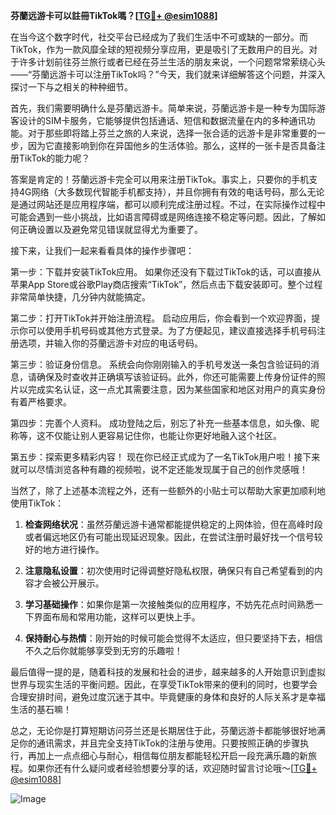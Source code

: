 **芬蘭远游卡可以註冊TikTok嗎？[[TG💪+ @esim1088](https://t.me/s/esim1088)]**

在当今这个数字时代，社交平台已经成为了我们生活中不可或缺的一部分。而TikTok，作为一款风靡全球的短视频分享应用，更是吸引了无数用户的目光。对于许多计划前往芬兰旅行或者已经在芬兰生活的朋友来说，一个问题常常萦绕心头——“芬蘭远游卡可以注册TikTok吗？”今天，我们就来详细解答这个问题，并深入探讨一下与之相关的种种细节。

首先，我们需要明确什么是芬蘭远游卡。简单来说，芬蘭远游卡是一种专为国际游客设计的SIM卡服务，它能够提供包括通话、短信和数据流量在内的多种通讯功能。对于那些即将踏上芬兰之旅的人来说，选择一张合适的远游卡是非常重要的一步，因为它直接影响到你在异国他乡的生活体验。那么，这样的一张卡是否具备注册TikTok的能力呢？

答案是肯定的！芬蘭远游卡完全可以用来注册TikTok。事实上，只要你的手机支持4G网络（大多数现代智能手机都支持），并且你拥有有效的电话号码，那么无论是通过网站还是应用程序端，都可以顺利完成注册过程。不过，在实际操作过程中可能会遇到一些小挑战，比如语言障碍或是网络连接不稳定等问题。因此，了解如何正确设置以及避免常见错误就显得尤为重要了。

接下来，让我们一起来看看具体的操作步骤吧：

第一步：下载并安装TikTok应用。
如果你还没有下载过TikTok的话，可以直接从苹果App Store或谷歌Play商店搜索“TikTok”，然后点击下载安装即可。整个过程非常简单快捷，几分钟内就能搞定。

第二步：打开TikTok并开始注册流程。
启动应用后，你会看到一个欢迎界面，提示你可以使用手机号码或其他方式登录。为了方便起见，建议直接选择手机号码注册选项，并输入你的芬蘭远游卡对应的电话号码。

第三步：验证身份信息。
系统会向你刚刚输入的手机号发送一条包含验证码的消息，请确保及时查收并正确填写该验证码。此外，你还可能需要上传身份证件的照片以完成实名认证，这一点尤其需要注意，因为某些国家和地区对用户的真实身份有着严格要求。

第四步：完善个人资料。
成功登陆之后，别忘了补充一些基本信息，如头像、昵称等，这不仅能让别人更容易记住你，也能让你更好地融入这个社区。

第五步：探索更多精彩内容！
现在你已经正式成为了一名TikTok用户啦！接下来就可以尽情浏览各种有趣的视频啦，说不定还能发现属于自己的创作灵感哦！

当然了，除了上述基本流程之外，还有一些额外的小贴士可以帮助大家更加顺利地使用TikTok：

1. **检查网络状况**：虽然芬蘭远游卡通常都能提供稳定的上网体验，但在高峰时段或者偏远地区仍有可能出现延迟现象。因此，在尝试注册时最好找一个信号较好的地方进行操作。

2. **注意隐私设置**：初次使用时记得调整好隐私权限，确保只有自己希望看到的内容才会被公开展示。

3. **学习基础操作**：如果你是第一次接触类似的应用程序，不妨先花点时间熟悉一下界面布局和常用功能，这样可以更快上手。

4. **保持耐心与热情**：刚开始的时候可能会觉得不太适应，但只要坚持下去，相信不久之后你就能够享受到无穷的乐趣啦！

最后值得一提的是，随着科技的发展和社会的进步，越来越多的人开始意识到虚拟世界与现实生活的平衡问题。因此，在享受TikTok带来的便利的同时，也要学会合理安排时间，避免过度沉迷于其中。毕竟健康的身体和良好的人际关系才是幸福生活的基石嘛！

总之，无论你是打算短期访问芬兰还是长期居住于此，芬蘭远游卡都能够很好地满足你的通讯需求，并且完全支持TikTok的注册与使用。只要按照正确的步骤执行，再加上一点点细心与耐心，相信每位朋友都能轻松开启一段充满乐趣的新旅程。如果你还有什么疑问或者经验想要分享的话，欢迎随时留言讨论哦～[[TG💪+ @esim1088](https://t.me/s/esim1088)]

![Image](https://i.postimg.cc/4NQfJmqS/Snipaste-2025-05-13-00-14-12.png)